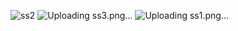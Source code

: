 ![ss2](https://github.com/OyaOzcan/so_long/assets/141520129/17b71a4a-7164-4b09-a6dc-aac1772e2d23)
![Uploading ss3.png…]()
![Uploading ss1.png…]()
